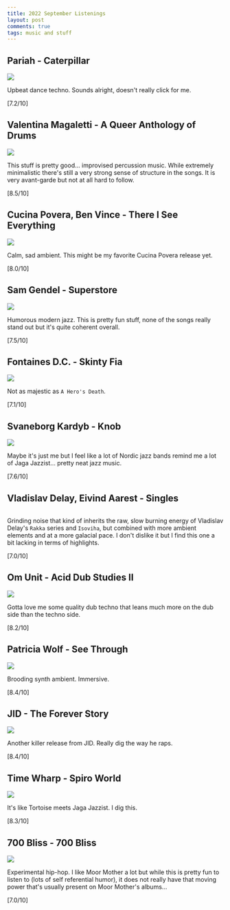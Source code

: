 ```yaml
---
title: 2022 September Listenings
layout: post
comments: true
tags: music and stuff
---
```


## Pariah - Caterpillar

  ![](https://f4.bcbits.com/img/a0737896101_16.jpg)

  Upbeat dance techno. Sounds alright, doesn't really click for me.

  [7.2/10]

## Valentina Magaletti - A Queer Anthology of Drums

  ![](https://f4.bcbits.com/img/a2409308596_16.jpg)

  This stuff is pretty good... improvised percussion music. While extremely minimalistic there's still a very strong sense of structure in the songs. It is very avant-garde but not at all hard to follow.

  [8.5/10]

## Cucina Povera, Ben Vince - There I See Everything

  ![](https://f4.bcbits.com/img/a0700565065_16.jpg)

  Calm, sad ambient. This might be my favorite Cucina Povera release yet.

  [8.0/10]

## Sam Gendel - Superstore

  ![](https://f4.bcbits.com/img/a0297013044_16.jpg)

  Humorous modern jazz. This is pretty fun stuff, none of the songs really stand out but it's quite coherent overall.

  [7.5/10]

## Fontaines D.C. - Skinty Fia

  ![](https://f4.bcbits.com/img/a2470443209_16.jpg)

  Not as majestic as `A Hero's Death`.

  [7.1/10]

## Svaneborg Kardyb - Knob

  ![](https://f4.bcbits.com/img/a2499948007_16.jpg)

  Maybe it's just me but I feel like a lot of Nordic jazz bands remind me a lot of Jaga Jazzist... pretty neat jazz music.

  [7.6/10]

## Vladislav Delay, Eivind Aarest - Singles

  ![]()

  Grinding noise that kind of inherits the raw, slow burning energy of Vladislav Delay's `Rakka` series and `Isoviha`, but combined with more ambient elements and at a more galacial pace. I don't dislike it but I find this one a bit lacking in terms of highlights.

  [7.0/10]

## Om Unit - Acid Dub Studies II

  ![](https://f4.bcbits.com/img/a1279450667_16.jpg)

  Gotta love me some quality dub techno that leans much more on the dub side than the techno side.

  [8.2/10]

## Patricia Wolf - See Through

  ![](https://f4.bcbits.com/img/a3705758829_16.jpg)

  Brooding synth ambient. Immersive.

  [8.4/10]

## JID - The Forever Story

  ![](https://i.scdn.co/image/ab67616d0000b2736de37e432e720323f4e31edc)

  Another killer release from JID. Really dig the way he raps.

  [8.4/10]

## Time Wharp - Spiro World

  ![](https://f4.bcbits.com/img/a1971162551_16.jpg)

  It's like Tortoise meets Jaga Jazzist. I dig this.

  [8.3/10]

## 700 Bliss - 700 Bliss

  ![](https://f4.bcbits.com/img/a3614686902_16.jpg)

  Experimental hip-hop. I like Moor Mother a lot but while this is pretty fun to listen to (lots of self referential humor), it does not really have that moving power that's usually present on Moor Mother's albums...

  [7.0/10]
